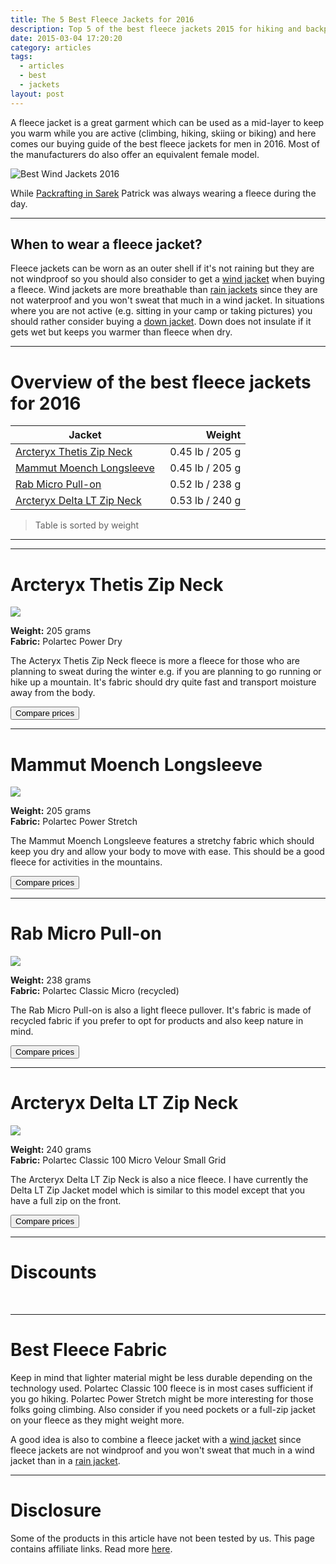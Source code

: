 ```yaml
---
title: The 5 Best Fleece Jackets for 2016
description: Top 5 of the best fleece jackets 2015 for hiking and backpacking
date: 2015-03-04 17:20:20
category: articles
tags:
  - articles
  - best
  - jackets
layout: post
---
```

A fleece jacket is a great garment which can be used as a mid-layer to keep you warm while you are active (climbing, hiking, skiing or biking) and here comes our buying guide of the best fleece jackets for men in 2016. Most of the manufacturers do also offer an equivalent female model.

![](https://c2.staticflickr.com/8/7392/9596207069_e56577d034_o.jpg "Best Wind Jackets 2016")

<!--more-->

While [Packrafting in Sarek](http://hikeventures.com/hiking-and-packrafting-in-sarek-day-1/ "Packrafting in Sarek") Patrick was always wearing a fleece during the day.

---

## When to wear a fleece jacket?
Fleece jackets can be worn as an outer shell if it's not raining but they are not windproof so you should also consider to get a [wind jacket](http://www.hikeventures.com/best-windjackets/ "Wind Jackets") when buying a fleece. Wind jackets are more breathable than [rain jackets](http://www.hikeventures.com/best-rain-jackets/) since they are not waterproof and you won't sweat that much in a wind jacket. In situations where you are not active (e.g. sitting in your camp or taking pictures) you should rather consider buying a [down jacket](http://www.hikeventures.com/best-down-jackets/ "Down Jackets"). Down does not insulate if it gets wet but keeps you warmer than fleece when dry.

---

# Overview of the best fleece jackets for 2016

| Jacket | Weight |
| ------------- |-------------:|
| [Arcteryx Thetis Zip Neck](http://www.hikeventures.com/deals/#arcteryx+thetis+zip+neck) | &nbsp; 0.45 lb / 205 g |
| [Mammut Moench Longsleeve](http://www.hikeventures.com/deals/#mammut+moench)   | 0.45 lb / 205 g | 
| [Rab Micro Pull-on](http://www.hikeventures.com/deals/#micro+pull+on)     | 0.52 lb / 238 g |
| [Arcteryx Delta LT Zip Neck](http://www.hikeventures.com/deals/#Arcteryx+delta+lt+zip) |  0.53 lb / 240 g |

> Table is sorted by weight

---

<script type="text/javascript">
amzn_assoc_placement = "adunit0";
amzn_assoc_search_bar = "false";
amzn_assoc_tracking_id = "hikeve-20";
amzn_assoc_search_bar_position = "bottom";
amzn_assoc_ad_mode = "search";
amzn_assoc_ad_type = "smart";
amzn_assoc_marketplace = "amazon";
amzn_assoc_region = "US";
amzn_assoc_title = "Fleece Jackets Suggestions";
amzn_assoc_default_search_phrase = "arcteryx Fleece Jackets";
amzn_assoc_default_category = "All";
amzn_assoc_linkid = "e591c20a2231d99e36c0a9786ecb9ae1";
</script>
<script src="//z-na.amazon-adsystem.com/widgets/onejs?MarketPlace=US"></script>

---

# Arcteryx Thetis Zip Neck

<a href="http://www.amazon.com/gp/product/B00GW7XOMQ/ref=as_li_tl?ie=UTF8&camp=1789&creative=9325&creativeASIN=B00GW7XOMQ&linkCode=as2&tag=hikeve-20&linkId=KYPIGZUYHRQY4JNT"><img border="0" src="http://ws-na.amazon-adsystem.com/widgets/q?_encoding=UTF8&ASIN=B00GW7XOMQ&Format=_SL250_&ID=AsinImage&MarketPlace=US&ServiceVersion=20070822&WS=1&tag=hikeve-20" ></a><img src="http://ir-na.amazon-adsystem.com/e/ir?t=hikeve-20&l=as2&o=1&a=B00GW7XOMQ" width="1" height="1" border="0" alt="" style="border:none !important; margin:0px !important;" />

**Weight:** 205 grams    
**Fabric:** Polartec Power Dry   

The Acteryx Thetis Zip Neck fleece is more a fleece for those who are planning to sweat during the winter e.g. if you are planning to go running or hike up a mountain. It's fabric should dry quite fast and transport moisture away from the body.

<a href="http://www.hikeventures.com/deals/#arcteryx+thetis+zip+neck"><button class="btn btn-danger">Compare prices</button></a>

---

# Mammut Moench Longsleeve

<a href="http://www.amazon.com/gp/product/B005JWKXC4/ref=as_li_tl?ie=UTF8&camp=1789&creative=9325&creativeASIN=B005JWKXC4&linkCode=as2&tag=hikeve-20&linkId=AM7UMWDALROAZGHE"><img border="0" src="http://ws-na.amazon-adsystem.com/widgets/q?_encoding=UTF8&ASIN=B005JWKXC4&Format=_SL250_&ID=AsinImage&MarketPlace=US&ServiceVersion=20070822&WS=1&tag=hikeve-20" ></a><img src="http://ir-na.amazon-adsystem.com/e/ir?t=hikeve-20&l=as2&o=1&a=B005JWKXC4" width="1" height="1" border="0" alt="" style="border:none !important; margin:0px !important;" />

**Weight:** 205 grams   
**Fabric:** Polartec Power Stretch  

The Mammut Moench Longsleeve features a stretchy fabric which should keep you dry and allow your body to move with ease. This should be a good fleece for activities in the mountains.

<a href="http://www.hikeventures.com/deals/#mammut+moench"><button class="btn btn-danger">Compare prices</button></a>

---

# Rab Micro Pull-on

<a  href="http://www.amazon.com/gp/product/B00MVV2BDK/ref=as_li_tl?ie=UTF8&camp=1789&creative=9325&creativeASIN=B00MVV2BDK&linkCode=as2&tag=hikeve-20&linkId=O35AIPYX5EH2BEVJ"><img border="0" src="http://ws-na.amazon-adsystem.com/widgets/q?_encoding=UTF8&ASIN=B00MVV2BDK&Format=_SL250_&ID=AsinImage&MarketPlace=US&ServiceVersion=20070822&WS=1&tag=hikeve-20" ></a><img src="http://ir-na.amazon-adsystem.com/e/ir?t=hikeve-20&l=as2&o=1&a=B00MVV2BDK" width="1" height="1" border="0" alt="" style="border:none !important; margin:0px !important;" />

**Weight:** 238 grams   
**Fabric:** Polartec Classic Micro (recycled)  

The Rab Micro Pull-on is also a light fleece pullover. It's fabric is made of recycled fabric if you prefer to opt for products and also keep nature in mind.

<a href="http://www.hikeventures.com/deals/#micro+pull+on"><button class="btn btn-danger">Compare prices</button></a>

---

# Arcteryx Delta LT Zip Neck

<a href="http://www.amazon.com/gp/product/B00GW7ZQG8/ref=as_li_tl?ie=UTF8&camp=1789&creative=9325&creativeASIN=B00GW7ZQG8&linkCode=as2&tag=hikeve-20&linkId=TWGUKPE3JX4IKWXK"><img border="0" src="http://ws-na.amazon-adsystem.com/widgets/q?_encoding=UTF8&ASIN=B00GW7ZQG8&Format=_SL250_&ID=AsinImage&MarketPlace=US&ServiceVersion=20070822&WS=1&tag=hikeve-20" ></a><img src="http://ir-na.amazon-adsystem.com/e/ir?t=hikeve-20&l=as2&o=1&a=B00GW7ZQG8" width="1" height="1" border="0" alt="" style="border:none !important; margin:0px !important;" />

**Weight:** 240 grams   
**Fabric:** Polartec Classic 100 Micro Velour Small Grid   

The Arcteryx Delta LT Zip Neck is also a nice fleece. I have currently the Delta LT Zip Jacket model which is similar to this model except that you have a full zip on the front. 

<a href="http://www.hikeventures.com/deals/#Arcteryx+delta+lt+zip"><button class="btn btn-danger">Compare prices</button></a>

---

# Discounts
<div class="row">
  <div class="col-sm-12">
 <script type="text/javascript" src="http://classic.avantlink.com/api.php?affiliate_id=125311&module=ProductSearch&output=js&website_id=150351&search_term=fleece jacket men AND the north face OR fleece jacket men AND Columbia OR fleece jacket men AND arcteryx OR fleece jacket men AND Mountain Hardwear OR fleece jacket men AND Montane OR fleece jacket men AND Berghaus OR fleece jacket men AND Rab&search_advanced_syntax=1&merchant_ids=10008%7C10060%7C11741%7C10913%7C11243%7C10785%7C10086%7C13273%7C10083%7C10248%7C10049%7C10921%7C10279%7C10345%7C10593%7C10337%7C10943&search_on_sale_only=1&search_on_sale_level=20&search_results_layout=list&search_results_fields=Product+Name%7CSale+Price%7CPrice+Discount+Percent&search_results_count=8&search_results_sort_order=Sale+Price"></script>
  </div>
</div>
<br> 

---

# Best Fleece Fabric
Keep in mind that lighter material might be less durable depending on the technology used. Polartec Classic 100 fleece is in most cases sufficient if you go hiking. Polartec Power Stretch might be more interesting for those folks going climbing. Also consider if you need pockets or a full-zip jacket on your fleece as they might weight more. 

A good idea is also to combine a fleece jacket with a [wind jacket](http://www.hikeventures.com/best-windjackets/ "wind jackets") since fleece jackets are not windproof and you won't sweat that much in a wind jacket than in a [rain jacket](http://www.hikeventures.com/best-rain-jackets/).

---

# Disclosure
Some of the products in this article have not been tested by us. This page contains affiliate links. Read more [here](http://www.hikeventures.com/about/).
